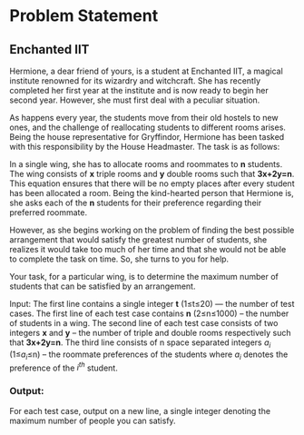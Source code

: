 # Problem Statement
## Enchanted IIT

Hermione, a dear friend of yours, is a student at Enchanted IIT, a magical institute renowned for its wizardry and witchcraft. She has recently completed her first year at the institute and is now ready to begin her second year. However, she must first deal with a peculiar situation.

As happens every year, the students move from their old hostels to new ones, and the challenge of reallocating students to different rooms arises. Being the house representative for Gryffindor, Hermione has been tasked with this responsibility by the House Headmaster. The task is as follows:

In a single wing, she has to allocate rooms and roommates to **n** students. The wing consists of **x** triple rooms and **y** double rooms such that **3x+2y=n**. This equation ensures that there will be no empty places after every student has been allocated a room. Being the kind-hearted person that Hermione is, she asks each of the **n** students for their preference regarding their preferred roommate.

However, as she begins working on the problem of finding the best possible arrangement that would satisfy the greatest number of students, she realizes it would take too much of her time and that she would not be able to complete the task on time. So, she turns to you for help.

Your task, for a particular wing, is to determine the maximum number of students that can be satisfied by an arrangement.

Input:
The first line contains a single integer __t__ (1$\le$t$\le$20) — the number of test cases.
The first line of each test case contains **n** (2$\le$n$\le$1000) – the number of students in a wing.
The second line of each test case consists of two integers **x** and **y** – the number of triple and double rooms respectively such that **3x+2y=n**.
The third line consists of n space separated integers $a_{i}$ (1$\le$$a_{i}$$\le$n) – the roommate preferences of the students where $a_{i}$ denotes the preference of the $i^{th}$ student.

<h3>Output:</h3>
For each test case, output on a new line, a single integer denoting the maximum number of people you can satisfy.
